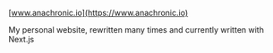 [www.anachronic.io](https://www.anachronic.io)

My personal website, rewritten many times and currently written with Next.js
